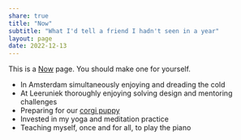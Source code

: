 ```yaml
---
share: true
title: "Now"
subtitle: "What I'd tell a friend I hadn't seen in a year"
layout: page
date: 2022-12-13
---
```

This is a [Now](https://nownownow.com/) page. You should make one for yourself.

- In Amsterdam simultaneously enjoying and dreading the cold
- At Leeruniek thoroughly enjoying solving design and mentoring challenges
- Preparing for our [corgi puppy](https://lemonade.waleson.us)
- Invested in my yoga and meditation practice
- Teaching myself, once and for all, to play the piano